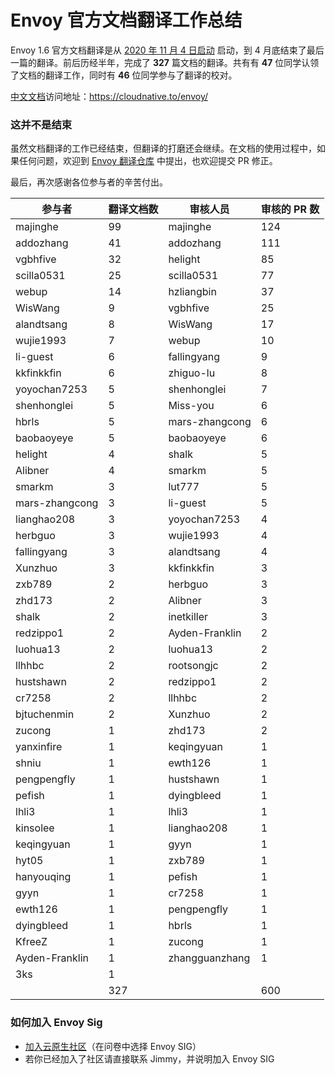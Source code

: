 # Envoy 官方文档翻译工作总结

Envoy 1.6 官方文档翻译是从 [2020 年 11 月 4 日启动](https://mp.weixin.qq.com/s/NsuQtn391DVFnUOVp_r4OQ) 启动，到 4 月底结束了最后一篇的翻译。前后历经半年，完成了 **327** 篇文档的翻译。共有有 **47** 位同学认领了文档的翻译工作，同时有 **46** 位同学参与了翻译的校对。

[中文文档](https://cloudnative.to/envoy/)访问地址：https://cloudnative.to/envoy/

### 这并不是结束

虽然文档翻译的工作已经结束，但翻译的打磨还会继续。在文档的使用过程中，如果任何问题，欢迎到 [Envoy 翻译仓库](https://github.com/cloudnativeto/envoy) 中提出，也欢迎提交 PR 修正。

最后，再次感谢各位参与者的辛苦付出。

| 参与者            | 翻译文档数 | 审核人员           | 审核的 PR 数 |
|----------------|-------|----------------|----------|
| majinghe       | 99    | majinghe       | 124      |
| addozhang      | 41    | addozhang      | 111      |
| vgbhfive       | 32    | helight        | 85       |
| scilla0531     | 25    | scilla0531     | 77       |
| webup          | 14    | hzliangbin     | 37       |
| WisWang        | 9     | vgbhfive       | 25       |
| alandtsang     | 8     | WisWang        | 17       |
| wujie1993      | 7     | webup          | 10       |
| li-guest       | 6     | fallingyang    | 9        |
| kkfinkkfin     | 6     | zhiguo-lu      | 8        |
| yoyochan7253   | 5     | shenhonglei    | 7        |
| shenhonglei    | 5     | Miss-you       | 6        |
| hbrls          | 5     | mars-zhangcong | 6        |
| baobaoyeye     | 5     | baobaoyeye     | 6        |
| helight        | 4     | shalk          | 5        |
| Alibner        | 4     | smarkm         | 5        |
| smarkm         | 3     | lut777         | 5        |
| mars-zhangcong | 3     | li-guest       | 5        |
| lianghao208    | 3     | yoyochan7253   | 4        |
| herbguo        | 3     | wujie1993      | 4        |
| fallingyang    | 3     | alandtsang     | 4        |
| Xunzhuo        | 3     | kkfinkkfin     | 3        |
| zxb789         | 2     | herbguo        | 3        |
| zhd173         | 2     | Alibner        | 3        |
| shalk          | 2     | inetkiller     | 3        |
| redzippo1      | 2     | Ayden-Franklin | 2        |
| luohua13       | 2     | luohua13       | 2        |
| llhhbc         | 2     | rootsongjc     | 2        |
| hustshawn      | 2     | redzippo1      | 2        |
| cr7258         | 2     | llhhbc         | 2        |
| bjtuchenmin    | 2     | Xunzhuo        | 2        |
| zucong         | 1     | zhd173         | 2        |
| yanxinfire     | 1     | keqingyuan     | 1        |
| shniu          | 1     | ewth126        | 1        |
| pengpengfly    | 1     | hustshawn      | 1        |
| pefish         | 1     | dyingbleed     | 1        |
| lhli3          | 1     | lhli3          | 1        |
| kinsolee       | 1     | lianghao208    | 1        |
| keqingyuan     | 1     | gyyn           | 1        |
| hyt05          | 1     | zxb789         | 1        |
| hanyouqing     | 1     | pefish         | 1        |
| gyyn           | 1     | cr7258         | 1        |
| ewth126        | 1     | pengpengfly    | 1        |
| dyingbleed     | 1     | hbrls          | 1        |
| KfreeZ         | 1     | zucong         | 1        |
| Ayden-Franklin | 1     | zhangguanzhang | 1        |
| 3ks            | 1     |                |          |
|                | 327   |                | 600      |

### 如何加入 Envoy Sig

* [加入云原生社区](https://mp.weixin.qq.com/s/EwBgyJvGI2ALrVc3b2sB1A)（在问卷中选择 Envoy SIG）
* 若你已经加入了社区请直接联系 Jimmy，并说明加入 Envoy SIG
